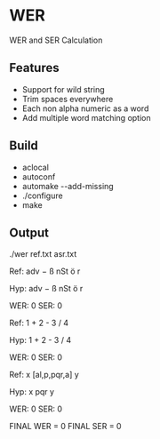# WER
WER and SER Calculation

## Features
+ Support for wild string
+ Trim spaces everywhere
+ Each non alpha numeric as a word
+ Add multiple word matching option
## Build
+ aclocal
+ autoconf
+ automake --add-missing
+ ./configure
+ make
## Output
./wer ref.txt asr.txt  

Ref: adv − ß nSt ö r 

Hyp: adv − ß nSt ö r 

WER: 0 SER: 0

Ref: 1 + 2 - 3 / 4 

Hyp: 1 + 2 - 3 / 4 

WER: 0 SER: 0

Ref: x [al,p,pqr,a] y 

Hyp: x pqr y 

WER: 0 SER: 0

FINAL WER = 0   FINAL SER = 0
